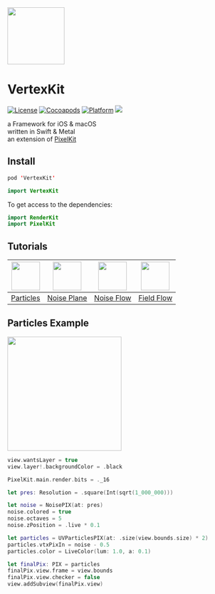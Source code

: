 <img src="https://github.com/hexagons/pixels-3d/raw/master/Assets/Pixels-3D_logo_1k_bg.png" width="128"/>

# VertexKit

[![License](https://img.shields.io/cocoapods/l/VertexKit.svg)](https://github.com/hexagons/VertexKit/blob/master/LICENSE)
[![Cocoapods](https://img.shields.io/cocoapods/v/VertexKit.svg)](http://cocoapods.org/pods/VertexKit)
[![Platform](https://img.shields.io/cocoapods/p/VertexKit.svg)](http://cocoapods.org/pods/VertexKit)
<img src="https://img.shields.io/badge/in-swift5.0-orange.svg">

a Framework for iOS & macOS<br>
written in Swift & Metal<br>
an extension of [PixelKit](https://github.com/hexagons/pixelkit)<br>

## Install

~~~~swift
pod 'VertexKit'
~~~~

~~~~swift
import VertexKit
~~~~

To get access to the dependencies:

~~~~swift
import RenderKit
import PixelKit
~~~~

## Tutorials

| <img src="http://blog.hexagons.se/wp-content/uploads/2019/05/vertexkit-particle-noise.png" width="64"/> | <img src="http://pixelkit.net/demos/particle-noise-plane/pixelkit--particle-noise-plane.png" width="64"/> | <img src="http://pixelkit.net/demos/particle-noise-flow/pixelkit--particle-noise-flow.png" width="64"/> | <img src="http://pixelkit.net/demos/particle-field-flow/pixelkit--particle-field-flow.png" width="64"/> |
| --- | --- | --- | --- |
| [Particles](http://blog.hexagons.se/blog/particles-in-vertexkit-pixelkit/) | [Noise Plane](http://pixelkit.net/demos/particle-noise-plane/)  | [Noise Flow](http://pixelkit.net/demos/particle-noise-flow/) | [Field Flow](http://pixelkit.net/demos/particle-field-flow/) |

## Particles Example

<img src="https://github.com/hexagons/VertexKit/blob/master/Assets/Images/vertexkit-particle-noise.png?raw=true" width="256"/>

```swift
view.wantsLayer = true
view.layer!.backgroundColor = .black

PixelKit.main.render.bits = ._16

let pres: Resolution = .square(Int(sqrt(1_000_000)))

let noise = NoisePIX(at: pres)
noise.colored = true
noise.octaves = 5
noise.zPosition = .live * 0.1

let particles = UVParticlesPIX(at: .size(view.bounds.size) * 2)
particles.vtxPixIn = noise - 0.5
particles.color = LiveColor(lum: 1.0, a: 0.1)

let finalPix: PIX = particles
finalPix.view.frame = view.bounds
finalPix.view.checker = false
view.addSubview(finalPix.view)
```
